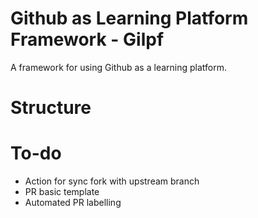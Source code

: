 # Github as Learning Platform Framework - Gilpf
A framework for using Github as a learning platform.

# Structure

# To-do

* Action for sync fork with upstream branch
* PR basic template
* Automated PR labelling


